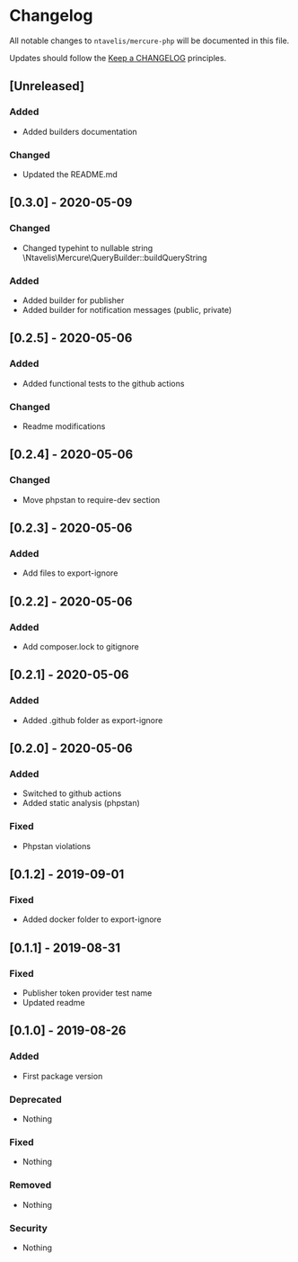 # Changelog

All notable changes to `ntavelis/mercure-php` will be documented in this file.

Updates should follow the [Keep a CHANGELOG](http://keepachangelog.com/) principles.

## [Unreleased]

### Added
- Added builders documentation

### Changed

- Updated the README.md

## [0.3.0] - 2020-05-09

### Changed
- Changed typehint to nullable string \Ntavelis\Mercure\QueryBuilder::buildQueryString

### Added
- Added builder for publisher
- Added builder for notification messages (public, private)

## [0.2.5] - 2020-05-06

### Added
- Added functional tests to the github actions

### Changed
- Readme modifications

## [0.2.4] - 2020-05-06

### Changed
- Move phpstan to require-dev section

## [0.2.3] - 2020-05-06

### Added
- Add files to export-ignore

## [0.2.2] - 2020-05-06

### Added
- Add composer.lock to gitignore

## [0.2.1] - 2020-05-06

### Added
- Added .github folder as export-ignore

## [0.2.0] - 2020-05-06

### Added
- Switched to github actions
- Added static analysis (phpstan)

### Fixed
- Phpstan violations

## [0.1.2] - 2019-09-01

### Fixed
- Added docker folder to export-ignore

## [0.1.1] - 2019-08-31

### Fixed
- Publisher token provider test name
- Updated readme

## [0.1.0] - 2019-08-26
### Added
- First package version

### Deprecated
- Nothing

### Fixed
- Nothing

### Removed
- Nothing

### Security
- Nothing
